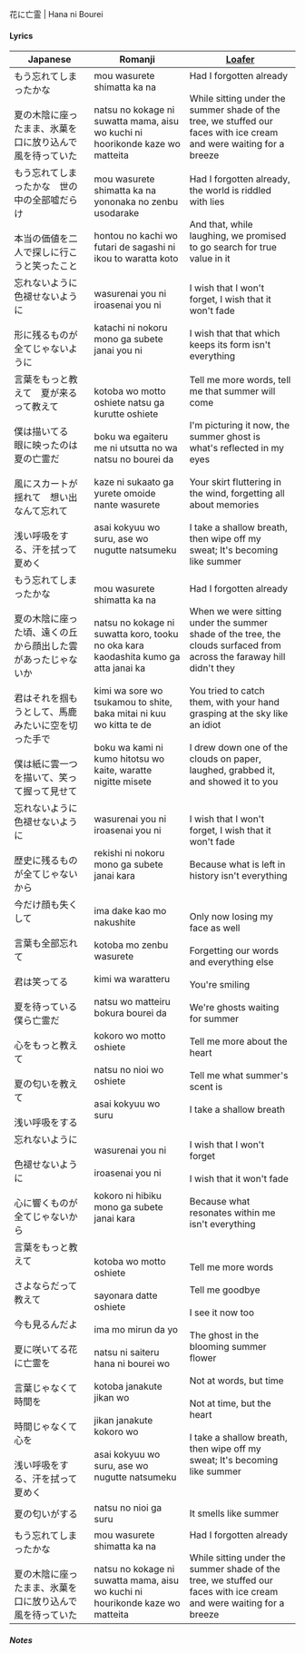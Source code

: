 花に亡霊 | Hana ni Bourei
#### Lyrics

| Japanese                                                                                                                 | Romanji                                                                                                                                                                                                                                                                | [Loafer](https://docs.google.com/document/d/153g_6DuZVsZOvDAfa7fE-LChko2vfdMZaPwZhAFByjc)                                                                                                                                                                                                                                      |
| ------------------------------------------------------------------------------------------------------------------------ | ---------------------------------------------------------------------------------------------------------------------------------------------------------------------------------------------------------------------------------------------------------------------- | ------------------------------------------------------------------------------------------------------------------------------------------------------------------------------------------------------------------------------------------------------------------------------------------------------------------------------ |
| もう忘れてしまったかな<br><br>夏の木陰に座ったまま、氷菓を口に放り込んで風を待っていた                                                                          | mou wasurete shimatta ka na<br><br>natsu no kokage ni suwatta mama, aisu wo kuchi ni hoorikonde kaze wo matteita                                                                                                                                                       | Had I forgotten already<br><br>While sitting under the summer shade of the tree, we stuffed our faces with ice cream and were waiting for a breeze                                                                                                                                                                             |
| もう忘れてしまったかな　世の中の全部嘘だらけ<br><br>本当の価値を二人で探しに行こうと笑ったこと                                                                      | mou wasurete shimatta ka na yononaka no zenbu usodarake<br><br>hontou no kachi wo futari de sagashi ni ikou to waratta koto                                                                                                                                            | Had I forgotten already, the world is riddled with lies<br><br>And that, while laughing, we promised to go search for true value in it                                                                                                                                                                                         |
| 忘れないように　色褪せないように<br><br>形に残るものが全てじゃないように                                                                                 | wasurenai you ni iroasenai you ni<br><br>katachi ni nokoru mono ga subete janai you ni                                                                                                                                                                                 | I wish that I won't forget, I wish that it won't fade<br><br>I wish that that which keeps its form isn't everything                                                                                                                                                                                                            |
| 言葉をもっと教えて　夏が来るって教えて<br><br>僕は描いてる　眼に映ったのは夏の亡霊だ<br><br>風にスカートが揺れて　想い出なんて忘れて<br><br>浅い呼吸をする、汗を拭って夏めく                       | kotoba wo motto oshiete natsu ga kurutte oshiete<br><br>boku wa egaiteru me ni utsutta no wa natsu no bourei da<br><br>kaze ni sukaato ga yurete omoide nante wasurete<br><br>asai kokyuu wo suru, ase wo nugutte natsumeku                                            | Tell me more words, tell me that summer will come<br><br>I'm picturing it now, the summer ghost is what's reflected in my eyes<br><br>Your skirt fluttering in the wind, forgetting all about memories<br><br>I take a shallow breath, then wipe off my sweat; It's becoming like summer                                       |
| もう忘れてしまったかな<br><br>夏の木陰に座った頃、遠くの丘から顔出した雲があったじゃないか<br><br>君はそれを掴もうとして、馬鹿みたいに空を切った手で<br><br>僕は紙に雲一つを描いて、笑って握って見せて          | mou wasurete shimatta ka na<br><br>natsu no kokage ni suwatta koro, tooku no oka kara kaodashita kumo ga atta janai ka<br><br>kimi wa sore wo tsukamou to shite, baka mitai ni kuu wo kitta te de<br><br>boku wa kami ni kumo hitotsu wo kaite, waratte nigitte misete | Had I forgotten already<br><br>When we were sitting under the summer shade of the tree, the clouds surfaced from across the faraway hill didn't they<br><br>You tried to catch them, with your hand grasping at the sky like an idiot<br><br>I drew down one of the clouds on paper, laughed, grabbed it, and showed it to you |
| 忘れないように　色褪せないように<br><br>歴史に残るものが全てじゃないから                                                                                 | wasurenai you ni iroasenai you ni<br><br>rekishi ni nokoru mono ga subete janai kara                                                                                                                                                                                   | I wish that I won't forget, I wish that it won't fade<br><br>Because what is left in history isn't everything                                                                                                                                                                                                                  |
| 今だけ顔も失くして<br><br>言葉も全部忘れて<br><br>君は笑ってる<br><br>夏を待っている僕ら亡霊だ<br><br>心をもっと教えて<br><br>夏の匂いを教えて<br><br>浅い呼吸をする               | ima dake kao mo nakushite<br><br>kotoba mo zenbu wasurete<br><br>kimi wa waratteru<br><br>natsu wo matteiru bokura bourei da<br><br>kokoro wo motto oshiete<br><br>natsu no nioi wo oshiete<br><br>asai kokyuu wo suru                                                 | Only now losing my face as well<br><br>Forgetting our words and everything else<br><br>You're smiling<br><br>We're ghosts waiting for summer<br><br>Tell me more about the heart<br><br>Tell me what summer's scent is<br><br>I take a shallow breath                                                                          |
| 忘れないように<br><br>色褪せないように<br><br>心に響くものが全てじゃないから                                                                           | wasurenai you ni<br><br>iroasenai you ni<br><br>kokoro ni hibiku mono ga subete janai kara                                                                                                                                                                             | I wish that I won't forget <br><br>I wish that it won't fade<br><br>Because what resonates within me isn't everything                                                                                                                                                                                                          |
| 言葉をもっと教えて<br><br>さよならだって教えて<br><br>今も見るんだよ<br><br>夏に咲いてる花に亡霊を<br><br>言葉じゃなくて時間を<br><br>時間じゃなくて心を<br><br>浅い呼吸をする、汗を拭って夏めく | kotoba wo motto oshiete<br><br>sayonara datte oshiete<br><br>ima mo mirun da yo<br><br>natsu ni saiteru hana ni bourei wo<br><br>kotoba janakute jikan wo<br><br>jikan janakute kokoro wo<br><br>asai kokyuu wo suru, ase wo nugutte natsumeku                         | Tell me more words<br><br>Tell me goodbye<br><br>I see it now too<br><br>The ghost in the blooming summer flower<br><br>Not at words, but time<br><br>Not at time, but the heart<br><br>I take a shallow breath, then wipe off my sweat; It's becoming like summer                                                             |
| 夏の匂いがする                                                                                                                  | natsu no nioi ga suru                                                                                                                                                                                                                                                  | It smells like summer                                                                                                                                                                                                                                                                                                          |
| もう忘れてしまったかな<br><br>夏の木陰に座ったまま、氷菓を口に放り込んで風を待っていた                                                                          | mou wasurete shimatta ka na<br><br>natsu no kokage ni suwatta mama, aisu wo kuchi ni hourikonde kaze wo matteita                                                                                                                                                       | Had I forgotten already<br><br>While sitting under the summer shade of the tree, we stuffed our faces with ice cream and were waiting for a breeze                                                                                                                                                                             |
##### Notes
>